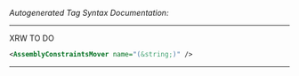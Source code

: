_Autogenerated Tag Syntax Documentation:_

---
XRW TO DO

```xml
<AssemblyConstraintsMover name="(&string;)" />
```



---
